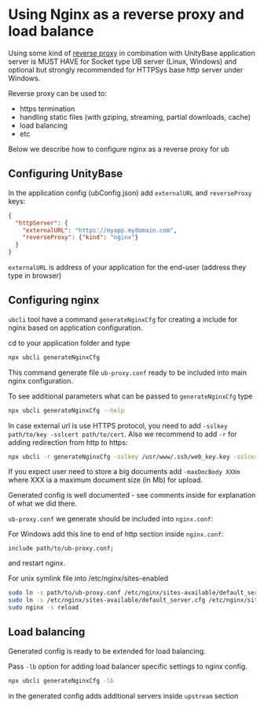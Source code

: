 # Using Nginx as a reverse proxy and load balance

Using some kind of [reverse proxy](https://en.wikipedia.org/wiki/Reverse_proxy) 
in combination with UnityBase application server is MUST HAVE for Socket type UB server (Linux, Windows) and optional
but strongly recommended for HTTPSys base http server under Windows.
    
Reverse proxy can be used to:
 - https termination
 - handling static files (with gziping, streaming, partial downloads, cache)
 - load balancing
 - etc
 
Below we describe how to configure nginx as a reverse proxy for ub 

## Configuring UnityBase

In the application config (ubConfig.json) add `externalURL` and `reverseProxy` keys:    

```json
{
  "httpServer": {
    "externalURL": "https://myapp.mydomain.com",
    "reverseProxy": {"kind": "nginx"}
  }
}
```

`externalURL` is address of your application for the end-user (address they type in browser)
 
## Configuring nginx
`ubcli` tool have a command `generateNginxCfg` for creating a include for nginx based on application configuration.

cd to your application folder and type  

```bash
npx ubcli generateNginxCfg
```  

This command generate file `ub-proxy.conf` ready to be included into main nginx configuration.

To see additional parameters what can be passed to `generateNginxCfg` type
```bash
npx ubcli generateNginxCfg --help
```  

In case external url is use HTTPS protocol, you need to add `-sslkey path/to/key -sslcert path/to/cert`. 
Also we recommend to add `-r` for adding redirection from http to https:

```bash
npx ubcli -r generateNginxCfg -sslkey /usr/www/.ssh/web_key.key -sslcert /usr/www/.ssh/web_ker_cert.pem
```

If you expect user need to store a big documents add `-maxDocBody XXXm` where XXX ia a maximum document size (in Mb) for upload.      

Generated config is well documented - see comments inside for explanation of what we did there. 

`ub-proxy.conf` we generate should be included into `nginx.conf`:  

For Windows add this line to end of http section inside `nginx.conf`:
```
include path/to/ub-proxy.conf;
```
and restart nginx.

For unix symlink file into /etc/nginx/sites-enabled
```bash
sudo ln -s path/to/ub-proxy.conf /etc/nginx/sites-available/default_server.cfg 
sudo ln -s /etc/nginx/sites-available/default_server.cfg /etc/nginx/sites-enabled 
sudo nginx -s reload 
```

## Load balancing

Generated config is ready to be extended for load balancing.

Pass `-lb` option for adding load balancer specific settings to nginx config.
```bash
npx ubcli generateNginxCfg -lb
```

in the generated config adds additional servers inside `upstream` section 
